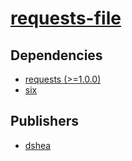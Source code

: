 # [requests-file](https://pypi.org/project/requests-file)

## Dependencies
- [requests (>=1.0.0)](packages/r/requests.md)
- [six](packages/s/six.md)



## Publishers
- [dshea](https://pypi.org/user/dshea)

